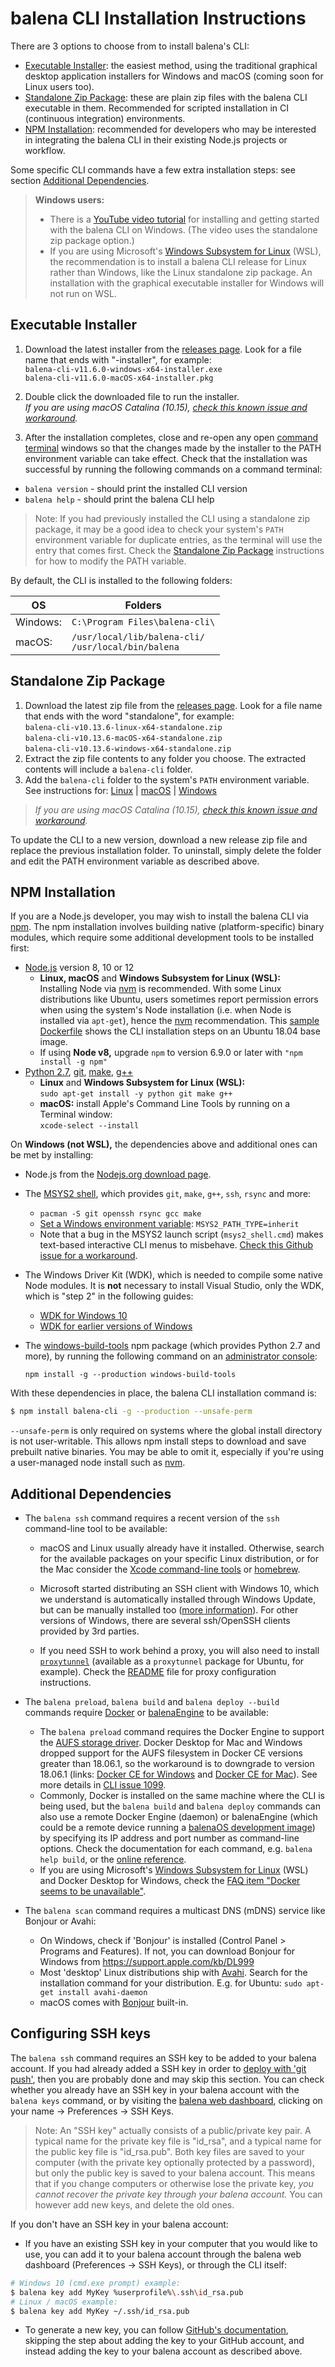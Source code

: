 # balena CLI Installation Instructions

There are 3 options to choose from to install balena's CLI:

* [Executable Installer](#executable-installer): the easiest method, using the traditional
  graphical desktop application installers for Windows and macOS (coming soon for Linux users too).
* [Standalone Zip Package](#standalone-zip-package): these are plain zip files with the balena CLI
  executable in them. Recommended for scripted installation in CI (continuous integration)
  environments.
* [NPM Installation](#npm-installation): recommended for developers who may be interested in
  integrating the balena CLI in their existing Node.js projects or workflow.

Some specific CLI commands have a few extra installation steps: see section [Additional
Dependencies](#additional-dependencies).

> **Windows users:**
> * There is a [YouTube video tutorial](https://www.youtube.com/watch?v=2LApclXFqsg) for installing
>   and getting started with the balena CLI on Windows. (The video uses the standalone zip package
>   option.)
> * If you are using Microsoft's [Windows Subsystem for
>   Linux](https://docs.microsoft.com/en-us/windows/wsl/about) (WSL), the recommendation is to
>   install a balena CLI release for Linux rather than Windows, like the Linux standalone zip
>   package. An installation with the graphical executable installer for Windows will not run on
>   WSL.

## Executable Installer

1. Download the latest installer from the [releases page](https://github.com/balena-io/balena-cli/releases).
   Look for a file name that ends with "-installer", for example:  
   `balena-cli-v11.6.0-windows-x64-installer.exe`  
   `balena-cli-v11.6.0-macOS-x64-installer.pkg`

2. Double click the downloaded file to run the installer.  
   _If you are using macOS Catalina (10.15), [check this known issue and
   workaround](https://github.com/balena-io/balena-cli/issues/1479)._

3. After the installation completes, close and re-open any open [command
   terminal](https://www.balena.io/docs/reference/cli/#choosing-a-shell-command-promptterminal)
   windows so that the changes made by the installer to the PATH environment variable can take
   effect. Check that the installation was successful by running the following commands on a
   command terminal:

* `balena version` - should print the installed CLI version
* `balena help` - should print the balena CLI help

> Note: If you had previously installed the CLI using a standalone zip package, it may be a good
> idea to check your system's `PATH` environment variable for duplicate entries, as the terminal
> will use the entry that comes first. Check the [Standalone Zip Package](#standalone-zip-package)
> instructions for how to modify the PATH variable.

By default, the CLI is installed to the following folders:

OS  | Folders
--- | ---
Windows: | `C:\Program Files\balena-cli\`
macOS:   | `/usr/local/lib/balena-cli/` <br> `/usr/local/bin/balena`

## Standalone Zip Package

1. Download the latest zip file from the [releases page](https://github.com/balena-io/balena-cli/releases).
   Look for a file name that ends with the word "standalone", for example:  
   `balena-cli-v10.13.6-linux-x64-standalone.zip`  
   `balena-cli-v10.13.6-macOS-x64-standalone.zip`  
   `balena-cli-v10.13.6-windows-x64-standalone.zip`
2. Extract the zip file contents to any folder you choose. The extracted contents will include a
   `balena-cli` folder.
3. Add the `balena-cli` folder to the system's `PATH` environment variable.  
   See instructions for:
   [Linux](https://stackoverflow.com/questions/14637979/how-to-permanently-set-path-on-linux-unix) |
   [macOS](https://www.architectryan.com/2012/10/02/add-to-the-path-on-mac-os-x-mountain-lion/#.Uydjga1dXDg) |
   [Windows](https://www.computerhope.com/issues/ch000549.htm)

> _If you are using macOS Catalina (10.15), [check this known issue and
> workaround](https://github.com/balena-io/balena-cli/issues/1479)._

To update the CLI to a new version, download a new release zip file and replace the previous
installation folder. To uninstall, simply delete the folder and edit the PATH environment variable
as described above.

## NPM Installation

If you are a Node.js developer, you may wish to install the balena CLI via [npm](https://www.npmjs.com).
The npm installation involves building native (platform-specific) binary modules, which require
some additional development tools to be installed first:

* [Node.js](https://nodejs.org/) version 8, 10 or 12
  * **Linux, macOS** and **Windows Subsystem for Linux (WSL):**  
    Installing Node via [nvm](https://github.com/nvm-sh/nvm/blob/master/README.md) is recommended.
    With some Linux distributions like Ubuntu, users sometimes report permission errors when using
    the system's Node installation (i.e. when Node is installed via `apt-get`), hence the
    [nvm](https://github.com/creationix/nvm) recommendation. This [sample
    Dockerfile](https://gist.github.com/pdcastro/5d4d96652181e7da685a32caf629dd44) shows the CLI
    installation steps on an Ubuntu 18.04 base image.
  * If using **Node v8,** upgrade `npm` to version 6.9.0 or later with `"npm install -g npm"`
* [Python 2.7](https://www.python.org/), [git](https://git-scm.com/), [make](https://www.gnu.org/software/make/), [g++](https://gcc.gnu.org/)
  * **Linux** and **Windows Subsystem for Linux (WSL):**  
    `sudo apt-get install -y python git make g++`
  * **macOS:** install Apple's Command Line Tools by running on a Terminal window:  
    `xcode-select --install`

On **Windows (not WSL),** the dependencies above and additional ones can be met by installing:

* Node.js from the [Nodejs.org download page](https://nodejs.org/en/download/).
* The [MSYS2 shell](https://www.msys2.org/), which provides `git`, `make`, `g++`, `ssh`, `rsync`
  and more:
  * `pacman -S git openssh rsync gcc make`
  * [Set a Windows environment variable](https://www.onmsft.com/how-to/how-to-set-an-environment-variable-in-windows-10): `MSYS2_PATH_TYPE=inherit`
  * Note that a bug in the MSYS2 launch script (`msys2_shell.cmd`) makes text-based
    interactive CLI menus to misbehave. [Check this Github issue for a
    workaround](https://github.com/msys2/MINGW-packages/issues/1633#issuecomment-240583890).
* The Windows Driver Kit (WDK), which is needed to compile some native Node modules. It is **not**
  necessary to install Visual Studio, only the WDK, which is "step 2" in the following guides:
  * [WDK for Windows 10](https://docs.microsoft.com/en-us/windows-hardware/drivers/download-the-wdk#download-icon-step-2-install-wdk-for-windows-10-version-1903)
  * [WDK for earlier versions of Windows](https://docs.microsoft.com/en-us/windows-hardware/drivers/other-wdk-downloads#step-2-install-the-wdk)
* The [windows-build-tools](https://www.npmjs.com/package/windows-build-tools) npm package (which
  provides Python 2.7 and more), by running the following command on an [administrator
  console](https://www.howtogeek.com/194041/how-to-open-the-command-prompt-as-administrator-in-windows-8.1/):
  
  `npm install -g --production windows-build-tools`

With these dependencies in place, the balena CLI installation command is:

```sh
$ npm install balena-cli -g --production --unsafe-perm
```

`--unsafe-perm` is only required on systems where the global install directory is not user-writable.
This allows npm install steps to download and save prebuilt native binaries. You may be able to omit it,
especially if you're using a user-managed node install such as [nvm](https://github.com/creationix/nvm).


## Additional Dependencies

* The `balena ssh` command requires a recent version of the `ssh` command-line tool to be available:
  * macOS and Linux usually already have it installed. Otherwise, search for the available packages
    on your specific Linux distribution, or for the Mac consider the [Xcode command-line
    tools](https://developer.apple.com/xcode/features/) or [homebrew](https://brew.sh/).

  * Microsoft started distributing an SSH client with Windows 10, which we understand is
    automatically installed through Windows Update, but can be manually installed too
    ([more information](https://docs.microsoft.com/en-us/windows-server/administration/openssh/openssh_install_firstuse)).
    For other versions of Windows, there are several ssh/OpenSSH clients provided by 3rd parties.

  * If you need SSH to work behind a proxy, you will also need to install
    [`proxytunnel`](http://proxytunnel.sourceforge.net/) (available as a `proxytunnel` package
    for Ubuntu, for example).
    Check the [README](https://github.com/balena-io/balena-cli/blob/master/README.md) file
    for proxy configuration instructions.

* The `balena preload`, `balena build` and `balena deploy --build` commands require
  [Docker](https://docs.docker.com/install/overview/) or [balenaEngine](https://www.balena.io/engine/)
  to be available:
  * The `balena preload` command requires the Docker Engine to support the [AUFS storage
    driver](https://docs.docker.com/storage/storagedriver/aufs-driver/). Docker Desktop for Mac and
    Windows dropped support for the AUFS filesystem in Docker CE versions greater than 18.06.1, so
    the workaround is to downgrade to version 18.06.1 (links: [Docker CE for
    Windows](https://docs.docker.com/docker-for-windows/release-notes/#docker-community-edition-18061-ce-win73-2018-08-29)
    and [Docker CE for
    Mac](https://docs.docker.com/docker-for-mac/release-notes/#docker-community-edition-18061-ce-mac73-2018-08-29)).
    See more details in [CLI issue 1099](https://github.com/balena-io/balena-cli/issues/1099).
  * Commonly, Docker is installed on the same machine where the CLI is being used, but the
    `balena build` and `balena deploy` commands can also use a remote Docker Engine (daemon)
    or balenaEngine (which could be a remote device running a [balenaOS development
    image](https://www.balena.io/docs/reference/OS/overview/2.x/#dev-vs-prod-images)) by specifying
    its IP address and port number as command-line options. Check the documentation for each
    command, e.g. `balena help build`, or the [online
    reference](https://www.balena.io/docs/reference/cli/#cli-command-reference).
  * If you are using Microsoft's [Windows Subsystem for
    Linux](https://docs.microsoft.com/en-us/windows/wsl/about) (WSL) and Docker Desktop for
    Windows, check the [FAQ item "Docker seems to be
    unavailable"](https://github.com/balena-io/balena-cli/blob/master/TROUBLESHOOTING.md#docker-seems-to-be-unavailable-error-when-using-windows-subsystem-for-linux-wsl).

* The `balena scan` command requires a multicast DNS (mDNS) service like Bonjour or Avahi:
  * On Windows, check if 'Bonjour' is installed (Control Panel > Programs and Features).
    If not, you can download Bonjour for Windows from https://support.apple.com/kb/DL999
  * Most 'desktop' Linux distributions ship with [Avahi](https://en.wikipedia.org/wiki/Avahi_(software)).
    Search for the installation command for your distribution. E.g. for Ubuntu:
    `sudo apt-get install avahi-daemon`
  * macOS comes with [Bonjour](https://en.wikipedia.org/wiki/Bonjour_(software)) built-in.

## Configuring SSH keys

The `balena ssh` command requires an SSH key to be added to your balena account. If you had
already added a SSH key in order to [deploy with 'git push'](https://www.balena.io/docs/learn/getting-started/raspberrypi3/nodejs/#adding-an-ssh-key),
then you are probably done and may skip this section. You can check whether you already have
an SSH key in your balena account with the `balena keys` command, or by visiting the
[balena web dashboard](https://dashboard.balena-cloud.com/), clicking on your name -> Preferences
-> SSH Keys.

> Note: An "SSH key" actually consists of a public/private key pair. A typical name for the private
> key file is "id_rsa", and a typical name for the public key file is "id_rsa.pub". Both key files
> are saved to your computer (with the private key optionally protected by a password), but only
> the public key is saved to your balena account. This means that if you change computers or
> otherwise lose the private key, _you cannot recover the private key through your balena account._
> You can however add new keys, and delete the old ones.

If you don't have an SSH key in your balena account:

* If you have an existing SSH key in your computer that you would like to use, you can add it
  to your balena account through the balena web dashboard (Preferences -> SSH Keys), or through
  the CLI itself:

```bash
# Windows 10 (cmd.exe prompt) example:
$ balena key add MyKey %userprofile%\.ssh\id_rsa.pub
# Linux / macOS example:
$ balena key add MyKey ~/.ssh/id_rsa.pub
```

* To generate a new key, you can follow [GitHub's documentation](https://help.github.com/en/articles/generating-a-new-ssh-key-and-adding-it-to-the-ssh-agent),
  skipping the step about adding the key to your GitHub account, and instead adding the key to
  your balena account as described above.
